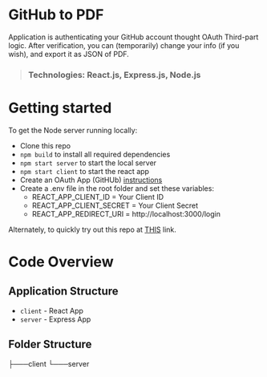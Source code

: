 # GitHub to PDF

Application is authenticating your GitHub account thought OAuth Third-part logic. After verification, you can (temporarily) change your info (if you wish), and export it as JSON of PDF.

> ### Technologies: React.js, Express.js, Node.js

# Getting started

To get the Node server running locally:

-  Clone this repo
-  `npm build` to install all required dependencies
-  `npm start server` to start the local server
-  `npm start client` to start the react app
-  Create an OAuth App (GitHUb) [instructions](https://docs.github.com/en/developers/apps/creating-an-oauth-app)
-  Create a .env file in the root folder and set these variables:
   -  REACT_APP_CLIENT_ID = Your Client ID
   -  REACT_APP_CLIENT_SECRET = Your Client Secret
   -  REACT_APP_REDIRECT_URI = http://localhost:3000/login

Alternately, to quickly try out this repo at [THIS](https://github-to-pdf.netlify.app/) link.

# Code Overview

## Application Structure

-  `client` - React App
-  `server` - Express App

## Folder Structure

├───client
└───server
